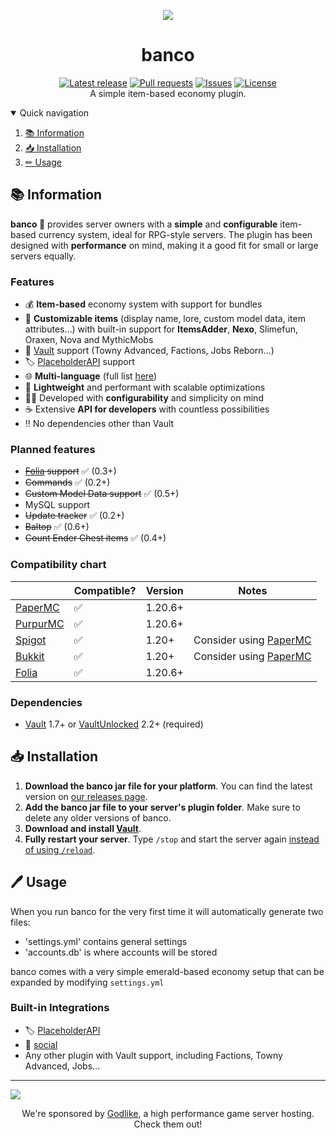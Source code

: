 <div align="center">
  <p>
    <img src="https://cdn.modrinth.com/data/OA8LKtim/5ea92cfbacd6ab8f4a0e546d1589f0f95617d19b.webp">
    <h1>banco</h1>
    <a href="https://github.com/myth-MC/banco/releases/latest"><img src="https://img.shields.io/github/v/release/myth-MC/banco" alt="Latest release" /></a>
    <a href="https://github.com/myth-MC/banco/pulls"><img src="https://img.shields.io/github/issues-pr/myth-MC/banco" alt="Pull requests" /></a>
    <a href="https://github.com/myth-MC/banco/issues"><img src="https://img.shields.io/github/issues/myth-MC/banco" alt="Issues" /></a>
    <a href="https://github.com/myth-MC/banco/blob/main/LICENSE"><img src="https://img.shields.io/badge/license-GPL--3.0-blue.svg" alt="License" /></a>
    <br>
    A simple item-based economy plugin.
  </p>
</div>

<details open="open">
  <summary>Quick navigation</summary>
  <ol>
    <li>
      <a href="#information">📚 Information</a>
    </li>
    <li>
      <a href="#installation">📥 Installation</a>
    </li>
    <li>
      <a href="#usage">✏ Usage</a>
    </li>
  </ol>
</details>

<div id="information"></div>

## 📚 Information

**banco 🏦** provides server owners with a **simple** and **configurable** item-based currency system, ideal for RPG-style servers. The plugin has been designed with **performance** on mind, making it a good fit for small or large servers equally.

### Features

* 💰 **Item-based** economy system with support for bundles
* 💭 **Customizable items** (display name, lore, custom model data, item attributes...) with built-in support for **ItemsAdder**, **Nexo**, Slimefun, Oraxen, Nova and MythicMobs
* 🤝 [Vault](https://www.spigotmc.org/resources/vault.34315/) support (Towny Advanced, Factions, Jobs Reborn...)
* 🏷️ [PlaceholderAPI](https://www.spigotmc.org/resources/placeholderapi.6245/) support
* 🌐 **Multi-language** (full list [here](https://banco.mythmc.ovh/docs/getting-started/configuration/translations/))
* 🍃 **Lightweight** and performant with scalable optimizations
* 😮‍💨 Developed with **configurability** and simplicity on mind
* ☕️ Extensive **API for developers** with countless possibilities
* ‼️ No dependencies other than Vault

### Planned features

* ~~[Folia](https://papermc.io/software/folia) support~~ ✅ (0.3+)
* ~~Commands~~ ✅ (0.2+)
* ~~Custom Model Data support~~ ✅ (0.5+)
* MySQL support
* ~~Update tracker~~ ✅ (0.2+)
* ~~Baltop~~ ✅ (0.6+)
* ~~Count Ender Chest items~~ ✅ (0.4+)

### Compatibility chart

|                                                         | Compatible? | Version | Notes                                        |
|---------------------------------------------------------|-------------|---------|----------------------------------------------|
| [PaperMC](https://papermc.io/)                          | ✅          | 1.20.6+ |                                              |
| [PurpurMC](https://purpurmc.org/)                       | ✅          | 1.20.6+ |                                              |
| [Spigot](https://www.spigotmc.org)                      | ✅          | 1.20+   | Consider using [PaperMC](https://papermc.io) |
| [Bukkit](https://bukkit.org)                            | ✅          | 1.20+   | Consider using [PaperMC](https://papermc.io) |
| [Folia](https://papermc.io/software/folia)              | ✅          | 1.20.6+ |                                              |

### Dependencies

* [Vault](https://www.spigotmc.org/resources/vault.34315/) 1.7+ or [VaultUnlocked](https://www.spigotmc.org/resources/vaultunlocked.117277/) 2.2+ (required)

<div id="installation"></div>

## 📥 Installation

1. **Download the banco jar file for your platform**. You can find the latest version on [our releases page](https://github.com/myth-MC/banco/releases).
2. **Add the banco jar file to your server's plugin folder**. Make sure to delete any older versions of banco.
3. **Download and install [Vault](https://www.spigotmc.org/resources/vault.34315/)**.
4. **Fully restart your server**. Type `/stop` and start the server again [instead of using `/reload`](https://madelinemiller.dev/blog/problem-with-reload/).

<div id="usage"></div>

## 🖊️ Usage

When you run banco for the very first time it will automatically generate two files:
* 'settings.yml' contains general settings
* 'accounts.db' is where accounts will be stored

banco comes with a very simple emerald-based economy setup that can be expanded by modifying `settings.yml`

### Built-in Integrations

* 🏷️ [PlaceholderAPI](https://www.spigotmc.org/resources/placeholderapi.6245/)
* 🐣 [social](https://github.com/myth-MC/social)
* Any other plugin with Vault support, including Factions, Towny Advanced, Jobs...

<hr>

<a href="https://sponsor.mythmc.ovh/">
  <img src="https://assets.mythmc.ovh/banner_godlike.png" />
</a>
<div align="center">
  <p>We're sponsored by <a href="https://sponsor.mythmc.ovh/">Godlike</a>, a high performance game server hosting. Check them out!</p>
</div>
